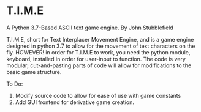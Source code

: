 # T.I.M.E
A Python 3.7-Based ASCII text game engine.
By John Stubblefield

T.I.M.E, short for Text Interplacer Movement Engine, and is a game engine designed in python 3.7 to allow for the movement of text characters on the fly. HOWEVER! in order for T.I.M.E to work, you need the python module, keyboard, installed in order for user-input to function. The code is very modular; cut-and-pasting parts of code will allow for modifications to the basic game structure.

To Do:
1. Modify source code to allow for ease of use with game constants
2. Add GUI frontend for derivative game creation.
